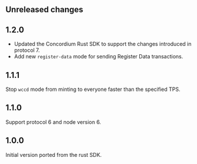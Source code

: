 ## Unreleased changes

## 1.2.0

- Updated the Concordium Rust SDK to support the changes introduced in protocol 7.
- Add new `register-data` mode for sending Register Data transactions.

## 1.1.1

Stop `wccd` mode from minting to everyone faster than the specified TPS.

## 1.1.0

Support protocol 6 and node version 6.

## 1.0.0

Initial version ported from the rust SDK.
